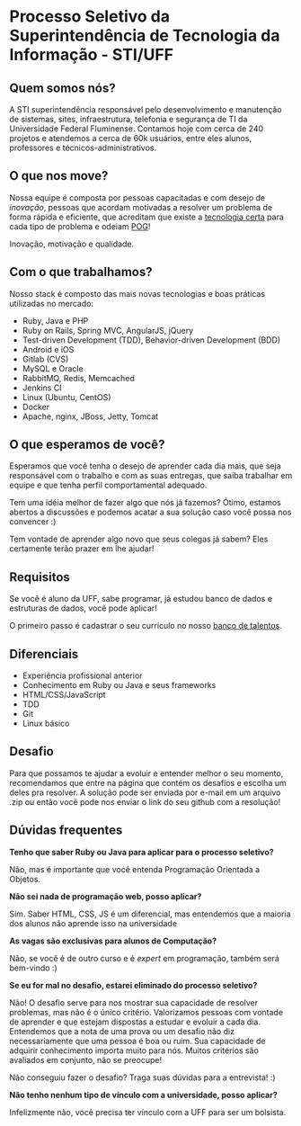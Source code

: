 # Processo Seletivo da Superintendência de Tecnologia da Informação - STI/UFF

## Quem somos nós?

A STI superintendência responsável pelo desenvolvimento e manutenção de sistemas, sites, infraestrutura, telefonia e segurança de TI 
da Universidade Federal Fluminense. Contamos hoje com cerca de 240 projetos e atendemos a cerca de 60k usuários, entre eles alunos, professores
e técnicos-administrativos.

## O que nos move?

Nossa equipe é composta por pessoas capacitadas e com desejo de *inovação*, pessoas que acordam motivadas a resolver um 
problema de forma rápida e eficiente, que acreditam que existe a [tecnologia certa](https://en.wikipedia.org/wiki/No_Silver_Bullet) 
para cada tipo de problema e odeiam [POG](https://pt.wikipedia.org/wiki/Gambiarra#Gambiarra_na_Programa.C3.A7.C3.A3o_de_Computadores)!

Inovação, motivação e qualidade. 

## Com o que trabalhamos?

Nosso stack é composto das mais novas tecnologias e boas práticas utilizadas no mercado:
 
* Ruby, Java e PHP
* Ruby on Rails, Spring MVC, AngularJS, jQuery
* Test-driven Development (TDD), Behavior-driven Development (BDD)
* Android e iOS
* Gitlab (CVS)
* MySQL e Oracle
* RabbitMQ, Redis, Memcached
* Jenkins CI
* Linux (Ubuntu, CentOS)
* Docker
* Apache, nginx, JBoss, Jetty, Tomcat

## O que esperamos de você?

Esperamos que você tenha o desejo de aprender cada dia mais, que seja responsável com o trabalho e com as suas entregas, 
que saiba trabalhar em equipe e que tenha perfil comportamental adequado.

Tem uma idéia melhor de fazer algo que nós já fazemos? Ótimo, estamos abertos a discussões e podemos acatar a sua solução
caso você possa nos convencer :)

Tem vontade de aprender algo novo que seus colegas já sabem? Eles certamente terão prazer em lhe ajudar!


## Requisitos

Se você é aluno da UFF, sabe programar, já estudou banco de dados e estruturas de dados, você pode aplicar!

O primeiro passo é cadastrar o seu currículo no nosso [banco de talentos](http://www.sti.uff.br/trabalhe-na-sti).

## Diferenciais

* Experiência profissional anterior
* Conhecimento em Ruby ou Java e seus frameworks
* HTML/CSS/JavaScript
* TDD
* Git
* Linux básico

## Desafio

Para que possamos te ajudar a evoluir e entender melhor o seu momento, recomendamos que entre na página que contém os 
desafios e escolha um deles pra resolver. A solução pode ser enviada por e-mail em um arquivo .zip ou então você pode nos enviar
o link do seu github com a resolução!

## Dúvidas frequentes

**Tenho que saber Ruby ou Java para aplicar para o processo seletivo?**

Não, mas é importante que você entenda Programação Orientada a Objetos.

**Não sei nada de programação web, posso aplicar?**

Sim. Saber HTML, CSS, JS é um diferencial, mas entendemos que a maioria dos alunos não aprende isso na universidade

**As vagas são exclusivas para alunos de Computação?**

Não, se você é de outro curso e é *expert* em programação, também será bem-vindo :)

**Se eu for mal no desafio, estarei eliminado do processo seletivo?**

Não! O desafio serve para nos mostrar sua capacidade de resolver problemas, mas não é o único critério. Valorizamos pessoas
com vontade de aprender e que estejam dispostas a estudar e evoluir a cada dia. Entendemos que a nota de uma
prova ou um desafio não diz necessariamente que uma pessoa é boa ou ruim. Sua capacidade de adquirir conhecimento importa muito para nós.
Muitos critérios são avaliados em conjunto, não se preocupe!

Não conseguiu fazer o desafio? Traga suas dúvidas para a entrevista! :)

**Não tenho nenhum tipo de vínculo com a universidade, posso aplicar?**

Infelizmente não, você precisa ter vínculo com a UFF para ser um bolsista.